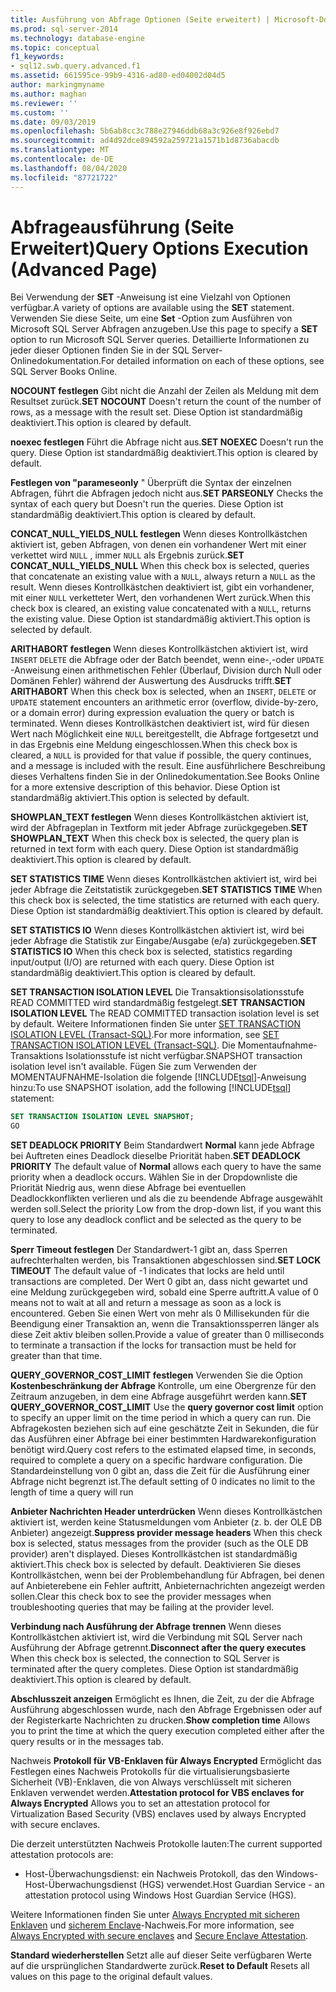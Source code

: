 ```yaml
---
title: Ausführung von Abfrage Optionen (Seite erweitert) | Microsoft-Dokumentation
ms.prod: sql-server-2014
ms.technology: database-engine
ms.topic: conceptual
f1_keywords:
- sql12.swb.query.advanced.f1
ms.assetid: 661595ce-99b9-4316-ad80-ed04002d04d5
author: markingmyname
ms.author: maghan
ms.reviewer: ''
ms.custom: ''
ms.date: 09/03/2019
ms.openlocfilehash: 5b6ab8cc3c788e27946ddb68a3c926e8f926ebd7
ms.sourcegitcommit: ad4d92dce894592a259721a1571b1d8736abacdb
ms.translationtype: MT
ms.contentlocale: de-DE
ms.lasthandoff: 08/04/2020
ms.locfileid: "87721722"
---
```

# <a name="query-options-execution-advanced-page"></a><span data-ttu-id="e87a0-102">Abfrageausführung (Seite Erweitert)</span><span class="sxs-lookup"><span data-stu-id="e87a0-102">Query Options Execution (Advanced Page)</span></span>

  <span data-ttu-id="e87a0-103">Bei Verwendung der **SET** -Anweisung ist eine Vielzahl von Optionen verfügbar.</span><span class="sxs-lookup"><span data-stu-id="e87a0-103">A variety of options are available using the **SET** statement.</span></span> <span data-ttu-id="e87a0-104">Verwenden Sie diese Seite, um eine **Set** -Option zum Ausführen von Microsoft SQL Server Abfragen anzugeben.</span><span class="sxs-lookup"><span data-stu-id="e87a0-104">Use this page to specify a **SET** option to run Microsoft SQL Server queries.</span></span> <span data-ttu-id="e87a0-105">Detaillierte Informationen zu jeder dieser Optionen finden Sie in der SQL Server-Onlinedokumentation.</span><span class="sxs-lookup"><span data-stu-id="e87a0-105">For detailed information on each of these options, see SQL Server Books Online.</span></span>
  
<span data-ttu-id="e87a0-106">**NOCOUNT festlegen** Gibt nicht die Anzahl der Zeilen als Meldung mit dem Resultset zurück.</span><span class="sxs-lookup"><span data-stu-id="e87a0-106">**SET NOCOUNT** Doesn't return the count of the number of rows, as a message with the result set.</span></span> <span data-ttu-id="e87a0-107">Diese Option ist standardmäßig deaktiviert.</span><span class="sxs-lookup"><span data-stu-id="e87a0-107">This option is cleared by default.</span></span>

<span data-ttu-id="e87a0-108">**noexec festlegen** Führt die Abfrage nicht aus.</span><span class="sxs-lookup"><span data-stu-id="e87a0-108">**SET NOEXEC** Doesn't run the query.</span></span> <span data-ttu-id="e87a0-109">Diese Option ist standardmäßig deaktiviert.</span><span class="sxs-lookup"><span data-stu-id="e87a0-109">This option is cleared by default.</span></span>

<span data-ttu-id="e87a0-110">**Festlegen von "parameseonly** " Überprüft die Syntax der einzelnen Abfragen, führt die Abfragen jedoch nicht aus.</span><span class="sxs-lookup"><span data-stu-id="e87a0-110">**SET PARSEONLY** Checks the syntax of each query but Doesn't run the queries.</span></span> <span data-ttu-id="e87a0-111">Diese Option ist standardmäßig deaktiviert.</span><span class="sxs-lookup"><span data-stu-id="e87a0-111">This option is cleared by default.</span></span>  

<span data-ttu-id="e87a0-112">**CONCAT_NULL_YIELDS_NULL festlegen** Wenn dieses Kontrollkästchen aktiviert ist, geben Abfragen, von denen ein vorhandener Wert mit einer verkettet wird `NULL` , immer `NULL` als Ergebnis zurück.</span><span class="sxs-lookup"><span data-stu-id="e87a0-112">**SET CONCAT_NULL_YIELDS_NULL** When this check box is selected, queries that concatenate an existing value with a `NULL`, always return a `NULL` as the result.</span></span> <span data-ttu-id="e87a0-113">Wenn dieses Kontrollkästchen deaktiviert ist, gibt ein vorhandener, mit einer `NULL` verketteter Wert, den vorhandenen Wert zurück.</span><span class="sxs-lookup"><span data-stu-id="e87a0-113">When this check box is cleared, an existing value concatenated with a `NULL`, returns the existing value.</span></span> <span data-ttu-id="e87a0-114">Diese Option ist standardmäßig aktiviert.</span><span class="sxs-lookup"><span data-stu-id="e87a0-114">This option is selected by default.</span></span>

<span data-ttu-id="e87a0-115">**ARITHABORT festlegen** Wenn dieses Kontrollkästchen aktiviert ist, wird `INSERT` `DELETE` die Abfrage oder der Batch beendet, wenn eine-,-oder `UPDATE` -Anweisung einen arithmetischen Fehler (Überlauf, Division durch Null oder Domänen Fehler) während der Auswertung des Ausdrucks trifft.</span><span class="sxs-lookup"><span data-stu-id="e87a0-115">**SET ARITHABORT** When this check box is selected, when an `INSERT`, `DELETE` or `UPDATE` statement encounters an arithmetic error (overflow, divide-by-zero, or a domain error) during expression evaluation the query or batch is terminated.</span></span> <span data-ttu-id="e87a0-116">Wenn dieses Kontrollkästchen deaktiviert ist, wird für diesen Wert nach Möglichkeit eine `NULL` bereitgestellt, die Abfrage fortgesetzt und in das Ergebnis eine Meldung eingeschlossen.</span><span class="sxs-lookup"><span data-stu-id="e87a0-116">When this check box is cleared, a `NULL` is provided for that value if possible, the query continues, and a message is included with the result.</span></span> <span data-ttu-id="e87a0-117">Eine ausführlichere Beschreibung dieses Verhaltens finden Sie in der Onlinedokumentation.</span><span class="sxs-lookup"><span data-stu-id="e87a0-117">See Books Online for a more extensive description of this behavior.</span></span> <span data-ttu-id="e87a0-118">Diese Option ist standardmäßig aktiviert.</span><span class="sxs-lookup"><span data-stu-id="e87a0-118">This option is selected by default.</span></span>
  
<span data-ttu-id="e87a0-119">**SHOWPLAN_TEXT festlegen** Wenn dieses Kontrollkästchen aktiviert ist, wird der Abfrageplan in Textform mit jeder Abfrage zurückgegeben.</span><span class="sxs-lookup"><span data-stu-id="e87a0-119">**SET SHOWPLAN_TEXT** When this check box is selected, the query plan is returned in text form with each query.</span></span> <span data-ttu-id="e87a0-120">Diese Option ist standardmäßig deaktiviert.</span><span class="sxs-lookup"><span data-stu-id="e87a0-120">This option is cleared by default.</span></span>
  
<span data-ttu-id="e87a0-121">**SET STATISTICS TIME** Wenn dieses Kontrollkästchen aktiviert ist, wird bei jeder Abfrage die Zeitstatistik zurückgegeben.</span><span class="sxs-lookup"><span data-stu-id="e87a0-121">**SET STATISTICS TIME** When this check box is selected, the time statistics are returned with each query.</span></span> <span data-ttu-id="e87a0-122">Diese Option ist standardmäßig deaktiviert.</span><span class="sxs-lookup"><span data-stu-id="e87a0-122">This option is cleared by default.</span></span>
  
<span data-ttu-id="e87a0-123">**SET STATISTICS IO** Wenn dieses Kontrollkästchen aktiviert ist, wird bei jeder Abfrage die Statistik zur Eingabe/Ausgabe (e/a) zurückgegeben.</span><span class="sxs-lookup"><span data-stu-id="e87a0-123">**SET STATISTICS IO** When this check box is selected, statistics regarding input/output (I/O) are returned with each query.</span></span> <span data-ttu-id="e87a0-124">Diese Option ist standardmäßig deaktiviert.</span><span class="sxs-lookup"><span data-stu-id="e87a0-124">This option is cleared by default.</span></span>
  
<span data-ttu-id="e87a0-125">**SET TRANSACTION ISOLATION LEVEL** Die Transaktionsisolationsstufe READ COMMITTED wird standardmäßig festgelegt.</span><span class="sxs-lookup"><span data-stu-id="e87a0-125">**SET TRANSACTION ISOLATION LEVEL** The READ COMMITTED transaction isolation level is set by default.</span></span> <span data-ttu-id="e87a0-126">Weitere Informationen finden Sie unter [SET TRANSACTION ISOLATION LEVEL &#40;Transact-SQL&#41;](/sql/t-sql/statements/set-transaction-isolation-level-transact-sql).</span><span class="sxs-lookup"><span data-stu-id="e87a0-126">For more information, see [SET TRANSACTION ISOLATION LEVEL &#40;Transact-SQL&#41;](/sql/t-sql/statements/set-transaction-isolation-level-transact-sql).</span></span> <span data-ttu-id="e87a0-127">Die Momentaufnahme-Transaktions Isolationsstufe ist nicht verfügbar.</span><span class="sxs-lookup"><span data-stu-id="e87a0-127">SNAPSHOT transaction isolation level isn't available.</span></span> <span data-ttu-id="e87a0-128">Fügen Sie zum Verwenden der MOMENTAUFNAHME-Isolation die folgende [!INCLUDE[tsql](../includes/tsql-md.md)]-Anweisung hinzu:</span><span class="sxs-lookup"><span data-stu-id="e87a0-128">To use SNAPSHOT isolation, add the following [!INCLUDE[tsql](../includes/tsql-md.md)] statement:</span></span>
  
  ```sql
  SET TRANSACTION ISOLATION LEVEL SNAPSHOT;
  GO
  ```

<span data-ttu-id="e87a0-129">**SET DEADLOCK PRIORITY** Beim Standardwert **Normal** kann jede Abfrage bei Auftreten eines Deadlock dieselbe Priorität haben.</span><span class="sxs-lookup"><span data-stu-id="e87a0-129">**SET DEADLOCK PRIORITY** The default value of **Normal** allows each query to have the same priority when a deadlock occurs.</span></span> <span data-ttu-id="e87a0-130">Wählen Sie in der Dropdownliste die Priorität Niedrig aus, wenn diese Abfrage bei eventuellen Deadlockkonflikten verlieren und als die zu beendende Abfrage ausgewählt werden soll.</span><span class="sxs-lookup"><span data-stu-id="e87a0-130">Select the priority Low from the drop-down list, if you want this query to lose any deadlock conflict and be selected as the query to be terminated.</span></span>

<span data-ttu-id="e87a0-131">**Sperr Timeout festlegen** Der Standardwert-1 gibt an, dass Sperren aufrechterhalten werden, bis Transaktionen abgeschlossen sind.</span><span class="sxs-lookup"><span data-stu-id="e87a0-131">**SET LOCK TIMEOUT** The default value of -1 indicates that locks are held until transactions are completed.</span></span> <span data-ttu-id="e87a0-132">Der Wert 0 gibt an, dass nicht gewartet und eine Meldung zurückgegeben wird, sobald eine Sperre auftritt.</span><span class="sxs-lookup"><span data-stu-id="e87a0-132">A value of 0 means not to wait at all and return a message as soon as a lock is encountered.</span></span> <span data-ttu-id="e87a0-133">Geben Sie einen Wert von mehr als 0 Millisekunden für die Beendigung einer Transaktion an, wenn die Transaktionssperren länger als diese Zeit aktiv bleiben sollen.</span><span class="sxs-lookup"><span data-stu-id="e87a0-133">Provide a value of greater than 0 milliseconds to terminate a transaction if the locks for transaction must be held for greater than that time.</span></span>

<span data-ttu-id="e87a0-134">**QUERY_GOVERNOR_COST_LIMIT festlegen** Verwenden Sie die Option **Kostenbeschränkung der Abfrage** Kontrolle, um eine Obergrenze für den Zeitraum anzugeben, in dem eine Abfrage ausgeführt werden kann.</span><span class="sxs-lookup"><span data-stu-id="e87a0-134">**SET QUERY_GOVERNOR_COST_LIMIT** Use the **query governor cost limit** option to specify an upper limit on the time period in which a query can run.</span></span> <span data-ttu-id="e87a0-135">Die Abfragekosten beziehen sich auf eine geschätzte Zeit in Sekunden, die für das Ausführen einer Abfrage bei einer bestimmten Hardwarekonfiguration benötigt wird.</span><span class="sxs-lookup"><span data-stu-id="e87a0-135">Query cost refers to the estimated elapsed time, in seconds, required to complete a query on a specific hardware configuration.</span></span> <span data-ttu-id="e87a0-136">Die Standardeinstellung von 0 gibt an, dass die Zeit für die Ausführung einer Abfrage nicht begrenzt ist.</span><span class="sxs-lookup"><span data-stu-id="e87a0-136">The default setting of 0 indicates no limit to the length of time a query will run</span></span>

<span data-ttu-id="e87a0-137">**Anbieter Nachrichten Header unterdrücken** Wenn dieses Kontrollkästchen aktiviert ist, werden keine Statusmeldungen vom Anbieter (z. b. der OLE DB Anbieter) angezeigt.</span><span class="sxs-lookup"><span data-stu-id="e87a0-137">**Suppress provider message headers** When this check box is selected, status messages from the provider (such as the OLE DB provider) aren't displayed.</span></span> <span data-ttu-id="e87a0-138">Dieses Kontrollkästchen ist standardmäßig aktiviert.</span><span class="sxs-lookup"><span data-stu-id="e87a0-138">This check box is selected by default.</span></span> <span data-ttu-id="e87a0-139">Deaktivieren Sie dieses Kontrollkästchen, wenn bei der Problembehandlung für Abfragen, bei denen auf Anbieterebene ein Fehler auftritt, Anbieternachrichten angezeigt werden sollen.</span><span class="sxs-lookup"><span data-stu-id="e87a0-139">Clear this check box to see the provider messages when troubleshooting queries that may be failing at the provider level.</span></span>

<span data-ttu-id="e87a0-140">**Verbindung nach Ausführung der Abfrage trennen** Wenn dieses Kontrollkästchen aktiviert ist, wird die Verbindung mit SQL Server nach Ausführung der Abfrage getrennt.</span><span class="sxs-lookup"><span data-stu-id="e87a0-140">**Disconnect after the query executes** When this check box is selected, the connection to SQL Server is terminated after the query completes.</span></span> <span data-ttu-id="e87a0-141">Diese Option ist standardmäßig deaktiviert.</span><span class="sxs-lookup"><span data-stu-id="e87a0-141">This option is cleared by default.</span></span>

<span data-ttu-id="e87a0-142">**Abschlusszeit anzeigen** Ermöglicht es Ihnen, die Zeit, zu der die Abfrage Ausführung abgeschlossen wurde, nach den Abfrage Ergebnissen oder auf der Registerkarte Nachrichten zu drucken.</span><span class="sxs-lookup"><span data-stu-id="e87a0-142">**Show completion time** Allows you to print the time at which the query execution completed either after the query results or in the messages tab.</span></span>

<span data-ttu-id="e87a0-143">Nachweis **Protokoll für VB-Enklaven für Always Encrypted** Ermöglicht das Festlegen eines Nachweis Protokolls für die virtualisierungsbasierte Sicherheit (VB)-Enklaven, die von Always verschlüsselt mit sicheren Enklaven verwendet werden.</span><span class="sxs-lookup"><span data-stu-id="e87a0-143">**Attestation protocol for VBS enclaves for Always Encrypted** Allows you to set an attestation protocol for Virtualization Based Security (VBS) enclaves used by always Encrypted with secure enclaves.</span></span>

<span data-ttu-id="e87a0-144">Die derzeit unterstützten Nachweis Protokolle lauten:</span><span class="sxs-lookup"><span data-stu-id="e87a0-144">The current supported attestation protocols are:</span></span>

* <span data-ttu-id="e87a0-145">Host-Überwachungsdienst: ein Nachweis Protokoll, das den Windows-Host-Überwachungsdienst (HGS) verwendet.</span><span class="sxs-lookup"><span data-stu-id="e87a0-145">Host Guardian Service - an attestation protocol using Windows Host Guardian Service (HGS).</span></span>

<span data-ttu-id="e87a0-146">Weitere Informationen finden Sie unter [Always Encrypted mit sicheren Enklaven](https://docs.microsoft.com/sql/relational-databases/security/encryption/always-encrypted-enclaves?view=sqlallproducts-allversions) und [sicherem Enclave](https://docs.microsoft.com/sql/relational-databases/security/encryption/always-encrypted-enclaves?view=sqlallproducts-allversions#secure-enclave-attestation)-Nachweis.</span><span class="sxs-lookup"><span data-stu-id="e87a0-146">For more information, see [Always Encrypted with secure enclaves](https://docs.microsoft.com/sql/relational-databases/security/encryption/always-encrypted-enclaves?view=sqlallproducts-allversions) and [Secure Enclave Attestation](https://docs.microsoft.com/sql/relational-databases/security/encryption/always-encrypted-enclaves?view=sqlallproducts-allversions#secure-enclave-attestation).</span></span>

<span data-ttu-id="e87a0-147">**Standard wiederherstellen** Setzt alle auf dieser Seite verfügbaren Werte auf die ursprünglichen Standardwerte zurück.</span><span class="sxs-lookup"><span data-stu-id="e87a0-147">**Reset to Default** Resets all values on this page to the original default values.</span></span>
